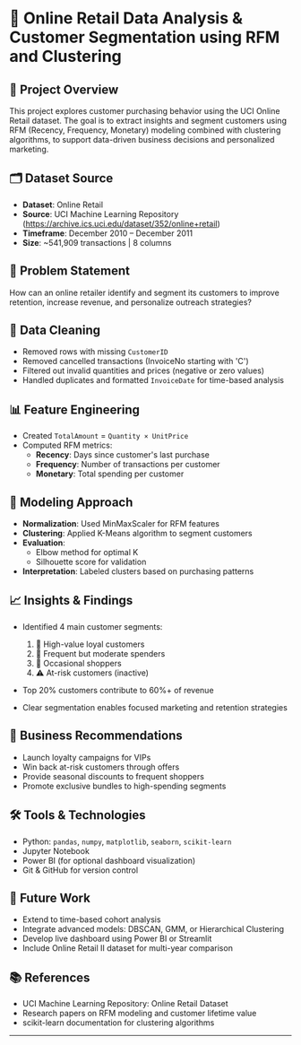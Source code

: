 # 🛒 Online Retail Data Analysis & Customer Segmentation using RFM and Clustering

## 📍 Project Overview

This project explores customer purchasing behavior using the UCI Online Retail dataset. The goal is to extract insights and segment customers using RFM (Recency, Frequency, Monetary) modeling combined with clustering algorithms, to support data-driven business decisions and personalized marketing.

## 🗂️ Dataset Source

- **Dataset**: Online Retail
- **Source**: UCI Machine Learning Repository (https://archive.ics.uci.edu/dataset/352/online+retail)
- **Timeframe**: December 2010 – December 2011
- **Size**: ~541,909 transactions | 8 columns

## 🎯 Problem Statement

How can an online retailer identify and segment its customers to improve retention, increase revenue, and personalize outreach strategies?

## 🧹 Data Cleaning

- Removed rows with missing `CustomerID`
- Removed cancelled transactions (InvoiceNo starting with 'C')
- Filtered out invalid quantities and prices (negative or zero values)
- Handled duplicates and formatted `InvoiceDate` for time-based analysis

## 📊 Feature Engineering

- Created `TotalAmount` = `Quantity × UnitPrice`
- Computed RFM metrics:
  - **Recency**: Days since customer's last purchase
  - **Frequency**: Number of transactions per customer
  - **Monetary**: Total spending per customer

## 🧠 Modeling Approach

- **Normalization**: Used MinMaxScaler for RFM features
- **Clustering**: Applied K-Means algorithm to segment customers
- **Evaluation**:
  - Elbow method for optimal K
  - Silhouette score for validation
- **Interpretation**: Labeled clusters based on purchasing patterns

## 📈 Insights & Findings

- Identified 4 main customer segments:
  1. 💎 High-value loyal customers
  2. 🔁 Frequent but moderate spenders
  3. 🌱 Occasional shoppers
  4. ⚠️ At-risk customers (inactive)

- Top 20% customers contribute to 60%+ of revenue
- Clear segmentation enables focused marketing and retention strategies

## 💼 Business Recommendations

- Launch loyalty campaigns for VIPs
- Win back at-risk customers through offers
- Provide seasonal discounts to frequent shoppers
- Promote exclusive bundles to high-spending segments

## 🛠️ Tools & Technologies

- Python: `pandas`, `numpy`, `matplotlib`, `seaborn`, `scikit-learn`
- Jupyter Notebook
- Power BI (for optional dashboard visualization)
- Git & GitHub for version control

## 📌 Future Work

- Extend to time-based cohort analysis
- Integrate advanced models: DBSCAN, GMM, or Hierarchical Clustering
- Develop live dashboard using Power BI or Streamlit
- Include Online Retail II dataset for multi-year comparison

## 📚 References

- UCI Machine Learning Repository: Online Retail Dataset
- Research papers on RFM modeling and customer lifetime value
- scikit-learn documentation for clustering algorithms

---
